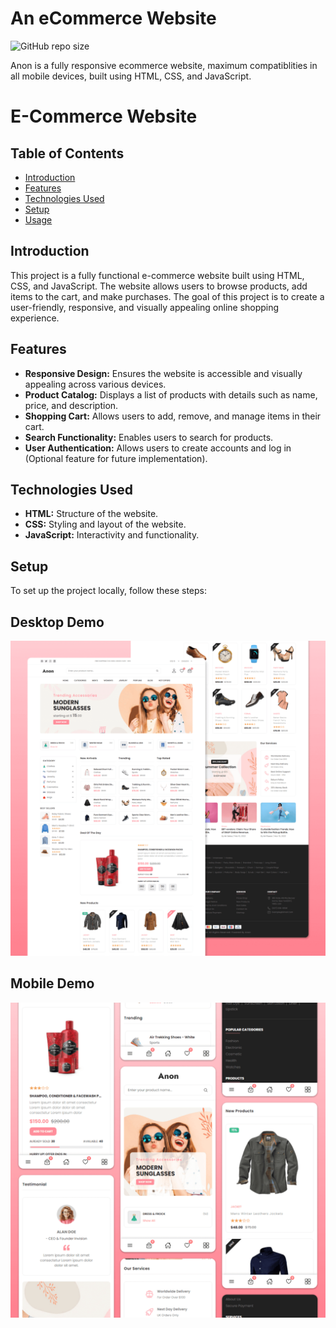 #  An eCommerce Website

![GitHub repo size](https://img.shields.io/github/repo-size/codewithsadee/anon-ecommerce-website)


Anon is a fully responsive ecommerce website, maximum compatiblities in all mobile devices, built using HTML, CSS, and JavaScript.

# E-Commerce Website

## Table of Contents
- [Introduction](#introduction)
- [Features](#features)
- [Technologies Used](#technologies-used)
- [Setup](#setup)
- [Usage](#usage)


## Introduction
This project is a fully functional e-commerce website built using HTML, CSS, and JavaScript. The website allows users to browse products, add items to the cart, and make purchases. The goal of this project is to create a user-friendly, responsive, and visually appealing online shopping experience.

## Features
- **Responsive Design:** Ensures the website is accessible and visually appealing across various devices.
- **Product Catalog:** Displays a list of products with details such as name, price, and description.
- **Shopping Cart:** Allows users to add, remove, and manage items in their cart.
- **Search Functionality:** Enables users to search for products.
- **User Authentication:** Allows users to create accounts and log in (Optional feature for future implementation).

## Technologies Used
- **HTML:** Structure of the website.
- **CSS:** Styling and layout of the website.
- **JavaScript:** Interactivity and functionality.

## Setup
To set up the project locally, follow these steps:



## Desktop Demo
![Anon Desktop Demo](./website-demo-image/desktop.png "Desktop Demo")
## Mobile Demo
![Anon Mobile Demo](./website-demo-image/mobile.png "Mobile Demo")








